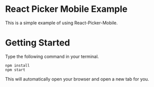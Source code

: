 # React Picker Mobile Example
This is a simple example of using React-Picker-Mobile.

# Getting Started
Type the following command in your terminal.
```
npm install
npm start
```
This will automatically open your browser and open a new tab for you.